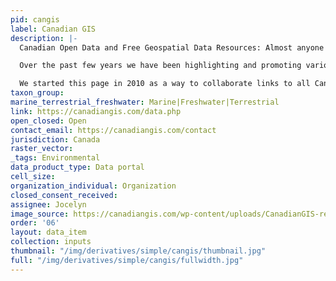 ```yaml
---
pid: cangis
label: Canadian GIS
description: |-
  Canadian Open Data and Free Geospatial Data Resources: Almost anyone in the geospatial community would agree that a major part of any GIS project would be the data sets involved. The data can be in the form of vectors, rasters, aerial photography or statistical tabular data and most often the data component can be very costly or labor intensive. But it doesn’t always have to be that way, as there are plenty of great resources available that offer free Canadian open data that you can use with your geomatics projects to generate geospatial products. In fact more and more are popping up all over the web and some cities like Ottawa are even having contests to help promote the use of their data.

  Over the past few years we have been highlighting and promoting various cities and provinces in Canada that have done a great job providing Open Geospatial Data and geospatial applications to the public. During that time there has been plenty of great praise, feedback and emails regarding these efforts in helping to promote Canadian geospatial data and ensuring that everybody in the geomatics community knows where to find data for their projects.

  We started this page in 2010 as a way to collaborate links to all Canadian Open Data (sites that offer data downloads at no cost and without restrictions), free geospatial data, online web mapping applications and other sources of geospatial information (including National, Provincial and Municipal levels).
taxon_group: 
marine_terrestrial_freshwater: Marine|Freshwater|Terrestrial
link: https://canadiangis.com/data.php
open_closed: Open
contact_email: https://canadiangis.com/contact
jurisdiction: Canada
raster_vector: 
_tags: Environmental
data_product_type: Data portal
cell_size: 
organization_individual: Organization
closed_consent_received: 
assignee: Jocelyn
image_source: https://canadiangis.com/wp-content/uploads/CanadianGIS-rec-logo-2021-v4-705x262.png
order: '06'
layout: data_item
collection: inputs
thumbnail: "/img/derivatives/simple/cangis/thumbnail.jpg"
full: "/img/derivatives/simple/cangis/fullwidth.jpg"
---
```

